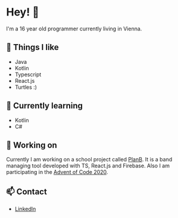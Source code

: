 # Hey! :wave: 

I'm a 16 year old programmer currently living in Vienna. 

## :turtle: Things I like

- Java
- Kotlin
- Typescript
- React.js
- Turtles :)

## :blue_book: Currently learning

- Kotlin
- C# 

## :rocket: Working on

Currently I am working on a school project called [PlanB](https://github.com/ckainz11/PlanB). It is a band managing tool developed with TS, React.js and Firebase.
Also I am participating in the [Advent of Code 2020](https://github.com/ckainz11/AdventOfCode2020).

## :mailbox: Contact
  
  - [LinkedIn](https://www.linkedin.com/in/christoph-kainz-4b37271ba/)

